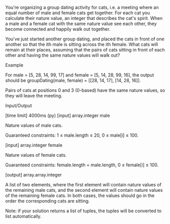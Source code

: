 You're organizing a group dating activity for cats, i.e. a meeting where an equal number of male and female cats get together. For each cat you calculate their nature value, an integer that describes the cat's spirit. When a male and a female cat with the same nature value see each other, they become connected and happily walk out together.

You've just started another group dating, and placed the cats in front of one another so that the ith male is sitting across the ith female. What cats will remain at their places, assuming that the pairs of cats sitting in front of each other and having the same nature values will walk out?

Example

For male = [5, 28, 14, 99, 17] and
female = [5, 14, 28, 99, 16],
the output should be
groupDating(male, female) = [[28, 14, 17], [14, 28, 16]].

Pairs of cats at positions 0 and 3 (0-based) have the same nature values, so they will leave the meeting.

Input/Output

[time limit] 4000ms (py)
[input] array.integer male

Nature values of male cats.

Guaranteed constraints:
1 ≤ male.length ≤ 20,
0 ≤ male[i] ≤ 100.

[input] array.integer female

Nature values of female cats.

Guaranteed constraints:
female.length = male.length,
0 ≤ female[i] ≤ 100.

[output] array.array.integer

A list of two elements, where the first element will contain nature values of the remaining male cats, and the second element will contain nature values of the remaining female cats. In both cases, the values should go in the order the corresponding cats are sitting.

Note: if your solution returns a list of tuples, the tuples will be converted to list automatically.
